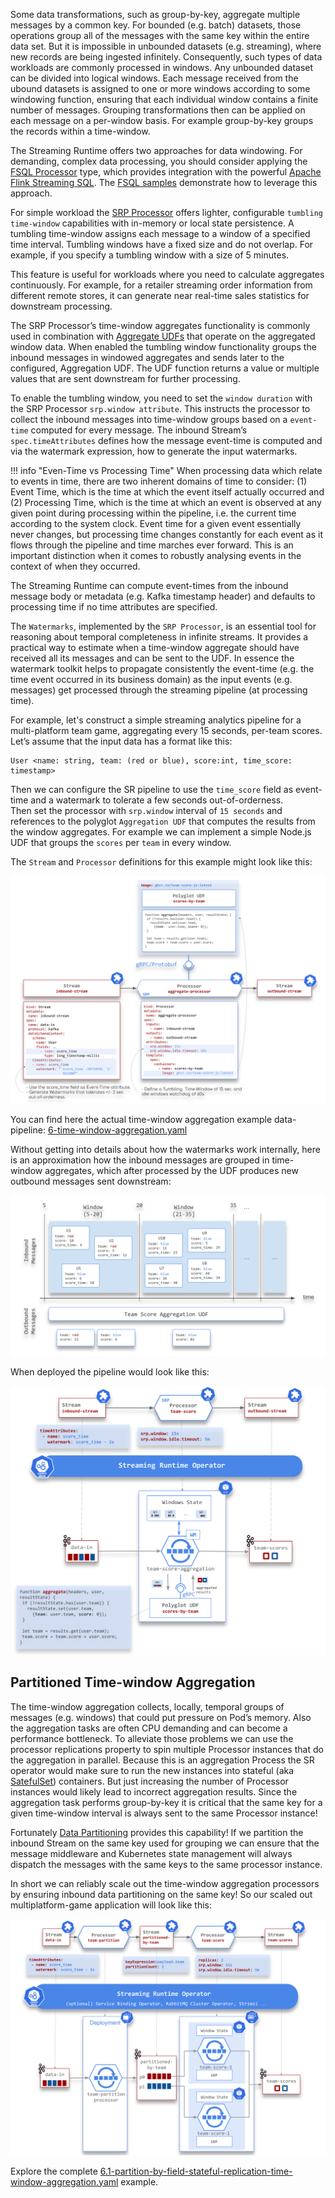 
Some data transformations, such as group-by-key, aggregate multiple messages by a common key. For bounded (e.g. batch) datasets, those operations group all of the messages with the same key within the entire data set. But it is impossible in unbounded datasets (e.g. streaming), where new records are being ingested infinitely. 
Consequently, such types of data workloads are commonly processed in windows. Any unbounded dataset can be divided into logical windows. Each message received from the ubound datasets is assigned to one or more windows according to some windowing function, ensuring that each individual window contains a finite number of messages. Grouping transformations then can be applied on each message on a per-window basis. For example group-by-key groups the records within a time-window.

The Streaming Runtime offers two approaches for data windowing. For demanding, complex data processing, you should consider applying the [FSQL Processor](../fsql/overview.md) type, which provides integration with the powerful [Apache Flink Streaming SQL](https://nightlies.apache.org/flink/flink-docs-release-1.15/docs/dev/datastream/operators/windows/). The [FSQL samples](../fsql/overview.md#examples) demonstrate how to leverage this approach. 

For simple workload the [SRP Processor](../srp/overview.md) offers lighter, configurable `tumbling time-window` capabilities with in-memory or local state persistence. 
A tumbling time-window assigns each message to a window of a specified time interval. Tumbling windows have a fixed size and do not overlap. For example, if you specify a tumbling window with a size of 5 minutes.

This feature is useful for workloads where you need to calculate aggregates continuously. For example, for a retailer streaming order information from different remote stores, it can generate near real-time sales statistics for downstream processing. 

The SRP Processor’s time-window aggregates functionality is commonly used in combination with [Aggregate UDFs](./udf-overview.md#aggregation-udf) that operate on the aggregated window data. 
When enabled the tumbling window functionality groups the inbound messages in windowed aggregates and sends later to the configured, Aggregation UDF. The UDF function returns a value or multiple values that are sent downstream for further processing.

To enable the tumbling window, you need to set the `window duration` with the SRP Processor `srp.window attribute`. This instructs the processor to collect the inbound messages into time-window groups based on a `event-time` computed for every message. The inbound Stream’s `spec.timeAttributes` defines how the message event-time is computed and via the watermark expression, how to generate the input watermarks.

!!! info "Even-Time vs Processing Time"
    When processing data which relate to events in time, there are two inherent domains of time to consider: (1) Event Time, which is the time at which the event itself actually occurred and (2) Processing Time, which is the time at which an event is observed at any given point during processing within the pipeline, i.e. the current time according to the system clock.
    Event time for a given event essentially never changes, but processing time changes constantly for each event as it flows through the pipeline and time marches ever forward. This is an important distinction when it comes to robustly analysing events in the context of when they occurred.

The Streaming Runtime can compute event-times from the inbound message body or metadata (e.g. Kafka timestamp header) and defaults to processing time if no time attributes are specified.

The `Watermarks`, implemented by the `SRP Processor`, is an essential tool for reasoning about temporal completeness in infinite streams. It provides a practical way to estimate when a time-window aggregate should have received all its messages and can be sent to the UDF.
In essence the watermark toolkit helps to propagate consistently the event-time (e.g. the time event occurred in its business domain) as the input events (e.g. messages) get processed through the streaming pipeline (at processing time).

For example, let's construct a simple streaming analytics pipeline for a multi-platform team game, aggregating every 15 seconds, per-team scores. 
Let’s assume that the input data has a format like this: 

```
User <name: string, team: (red or blue), score:int, time_score: timestamp>
```

Then we can configure the SR pipeline to use the `time_score` field as event-time and a watermark to tolerate a few seconds out-of-orderness.  
Then set the processor with `srp.window` interval of `15 seconds` and references to the polyglot `Aggregation UDF` that computes the results from the window aggregates. 
For example we can implement a simple Node.js UDF that groups the `scores` per `team` in every window. 

The `Stream` and `Processor` definitions for this example might look like this:

![](./tumbling-time-window-examples-crds.svg)

You can find here the actual time-window aggregation example data-pipeline: [6-time-window-aggregation.yaml](https://github.com/vmware-tanzu/streaming-runtimes/blob/main/streaming-runtime-samples/tutorials/6-time-window-aggregation.yaml)

Without getting into details about how the watermarks work internally, here is an approximation how the inbound messages are grouped in time-window aggregates, which after processed by the UDF produces new outbound messages sent downstream:

![](./time-window-message-grouping.svg)

When deployed the pipeline would look like this:

![](./time-window-aggregatino-detailed-flow.svg)

## Partitioned Time-window Aggregation

The time-window aggregation collects, locally, temporal groups of messages (e.g. windows) that could put pressure on Pod’s memory. Also the aggregation tasks are often CPU demanding and can become a performance bottleneck. To alleviate those problems we can use the processor replications property to spin multiple Processor instances that do the aggregation in parallel. Because this is an aggregation Process the SR operator would make sure to run the new instances into stateful (aka [SatefulSet](https://kubernetes.io/docs/concepts/workloads/controllers/statefulset/)) containers.
But just increasing the number of Processor instances would likely lead to incorrect aggregation results. Since the aggregation task performs group-by-key it is critical that the same key for a given time-window interval is always sent to the same Processor instance!

Fortunately [Data Partitioning]() provides this capability! If we partition the inbound Stream on the same key used for grouping we can ensure that the message middleware and Kubernetes  state management will always dispatch the messages with the same keys to the same processor instance.

In short we can reliably scale out the time-window aggregation processors by ensuring inbound data partitioning on the same key! So our scaled out multiplatform-game application will look like this:

![](./partitioned-time-window-aggregation.svg)

Explore the complete [6.1-partition-by-field-stateful-replication-time-window-aggregation.yaml](https://github.com/vmware-tanzu/streaming-runtimes/blob/main/streaming-runtime-samples/tutorials/6.1-partition-by-field-stateful-replication-time-window-aggregation.yaml) example.
